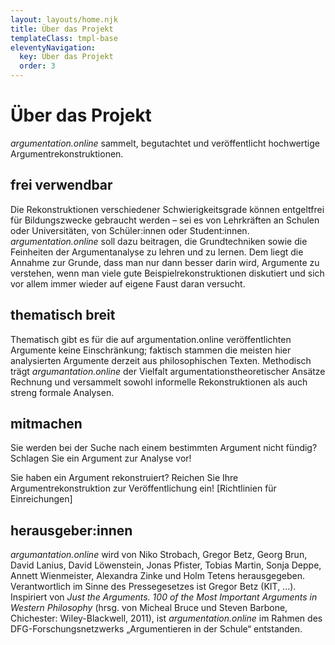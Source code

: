 ```yaml
---
layout: layouts/home.njk
title: Über das Projekt
templateClass: tmpl-base
eleventyNavigation:
  key: Über das Projekt
  order: 3
---
```


# Über das Projekt

*argumentation.online* sammelt, begutachtet und veröffentlicht hochwertige Argumentrekonstruktionen.

## frei verwendbar

Die Rekonstruktionen verschiedener Schwierigkeitsgrade können entgeltfrei für Bildungszwecke gebraucht werden – sei es von Lehrkräften an Schulen oder Universitäten, von Schüler:innen oder Student:innen. *argumentation.online* soll dazu beitragen, die Grundtechniken sowie die Feinheiten der Argumentanalyse zu lehren und zu lernen. Dem liegt die Annahme zur Grunde, dass man nur dann besser darin wird, Argumente zu verstehen, wenn man viele gute Beispielrekonstruktionen diskutiert und sich vor allem immer wieder auf eigene Faust daran versucht. 

## thematisch breit

Thematisch gibt es für die auf argumentation.online veröffentlichten Argumente keine Einschränkung; faktisch stammen die meisten hier analysierten Argumente derzeit aus philosophischen Texten. Methodisch trägt *argumantation.online* der Vielfalt argumentationstheoretischer Ansätze Rechnung und versammelt sowohl informelle Rekonstruktionen als auch streng formale Analysen. 

## mitmachen

Sie werden bei der Suche nach einem bestimmten Argument nicht fündig? Schlagen Sie ein Argument zur Analyse vor!

Sie haben ein Argument rekonstruiert? Reichen Sie Ihre Argumentrekonstruktion zur Veröffentlichung ein! [Richtlinien für Einreichungen]

## herausgeber:innen

*argumantation.online* wird von Niko Strobach, Gregor Betz, Georg Brun, David Lanius, David Löwenstein, Jonas Pfister, Tobias Martin, Sonja Deppe, Annett Wienmeister, Alexandra Zinke und Holm Tetens herausgegeben. Verantwortlich im Sinne des Pressegesetzes ist Gregor Betz (KIT, ...). Inspiriert von *Just the Arguments. 100 of the Most Important Arguments in Western Philosophy* (hrsg. von Micheal Bruce und Steven Barbone, Chichester: Wiley-Blackwell, 2011), ist *argumentation.online* im Rahmen des DFG-Forschungsnetzwerks „Argumentieren in der Schule“ entstanden. 

